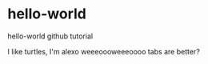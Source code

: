 # hello-world
hello-world github tutorial

I like turtles, I'm alexo weeeoooweeeoooo
tabs are better?
